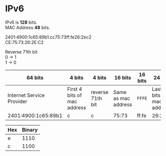 # IPv6

IPv6 is **128** bits. \
MAC Address **48** bits.

2401:4900:1c65:89b1:cc75:73ff:fe26:2ec2 \
CE:75:73:26:2E:C2

Reverse 71th bit \
0 -> 1 \
1 -> 0

64 bits | 4 bits | 4 bits | 16 bits | 16 bits | 24 bits
---|---|---|---|---|---
Internet Service Provider | First 4 bits of mac address | reverse 71th bit | Same as mac address | `FFFE` | Last 24 bits of mac address
2401:4900:1c65:89b1 | c | c | 75:73 | ff:fe | 26:2ec2

Hex | Binary
---|---
e | 1110
c | 1100


